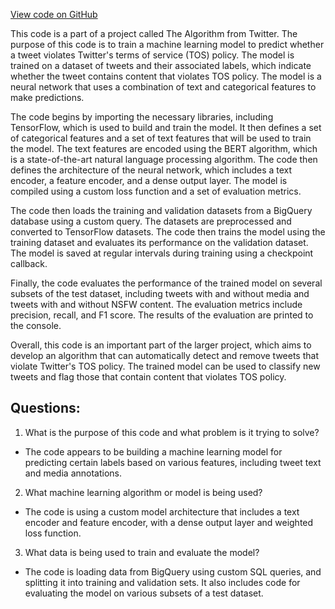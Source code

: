 [View code on GitHub](https://github.com/misbahsy/the-algorithm/trust_and_safety_models/abusive/abusive_model.py)

This code is a part of a project called The Algorithm from Twitter. The purpose of this code is to train a machine learning model to predict whether a tweet violates Twitter's terms of service (TOS) policy. The model is trained on a dataset of tweets and their associated labels, which indicate whether the tweet contains content that violates TOS policy. The model is a neural network that uses a combination of text and categorical features to make predictions.

The code begins by importing the necessary libraries, including TensorFlow, which is used to build and train the model. It then defines a set of categorical features and a set of text features that will be used to train the model. The text features are encoded using the BERT algorithm, which is a state-of-the-art natural language processing algorithm. The code then defines the architecture of the neural network, which includes a text encoder, a feature encoder, and a dense output layer. The model is compiled using a custom loss function and a set of evaluation metrics.

The code then loads the training and validation datasets from a BigQuery database using a custom query. The datasets are preprocessed and converted to TensorFlow datasets. The code then trains the model using the training dataset and evaluates its performance on the validation dataset. The model is saved at regular intervals during training using a checkpoint callback.

Finally, the code evaluates the performance of the trained model on several subsets of the test dataset, including tweets with and without media and tweets with and without NSFW content. The evaluation metrics include precision, recall, and F1 score. The results of the evaluation are printed to the console.

Overall, this code is an important part of the larger project, which aims to develop an algorithm that can automatically detect and remove tweets that violate Twitter's TOS policy. The trained model can be used to classify new tweets and flag those that contain content that violates TOS policy.
## Questions: 
 1. What is the purpose of this code and what problem is it trying to solve?
- The code appears to be building a machine learning model for predicting certain labels based on various features, including tweet text and media annotations.
2. What machine learning algorithm or model is being used?
- The code is using a custom model architecture that includes a text encoder and feature encoder, with a dense output layer and weighted loss function.
3. What data is being used to train and evaluate the model?
- The code is loading data from BigQuery using custom SQL queries, and splitting it into training and validation sets. It also includes code for evaluating the model on various subsets of a test dataset.